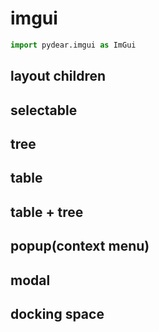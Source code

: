 # imgui

```py
import pydear.imgui as ImGui
```

## layout children

## selectable

## tree

## table

## table + tree

## popup(context menu)

## modal

## docking space
